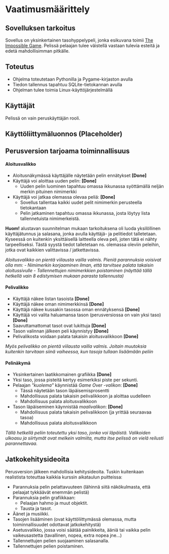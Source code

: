 # Vaatimusmäärittely

## Sovelluksen tarkoitus

Sovellus on yksinkertainen tasohyppelypeli, jonka esikuvana toimii [The Impossible Game](https://impossible.game/). Pelissä pelaajan tulee väistellä vastaan tulevia esteitä ja edetä mahdollisimman pitkälle.

## Toteutus

- Ohjelma toteutetaan Pythonilla ja Pygame-kirjaston avulla
- Tiedon tallennus tapahtuu SQLite-tietokannan avulla
- Ohjelman tulee toimia Linux-käyttöjärjestelmällä

## Käyttäjät

Pelissä on vain peruskäyttäjän rooli.

## Käyttöliittymäluonnos (Placeholder)

## Perusversion tarjoama toiminnallisuus

#### Aloitusvalikko

- Aloitusnäkymässä käyttäjälle näytetään pelin ennätykset **[Done]**
- Käyttäjä voi aloittaa uuden pelin: **[Done]**
    * Uuden pelin luominen tapahtuu omassa ikkunassa syöttämällä neljän merkin pituinen nimimerkki
- Käyttäjä voi jatkaa olemassa olevaa peliä: **[Done]**
    * Sovellus tallentaa kaikki uudet pelit nimimerkin perusteella tietokantaan
    * Pelin jatkaminen tapahtuu omassa ikkunassa, josta löytyy lista tallennetuista nimimerkeistä.

**Huom!** alustavan suunnitelman mukaan tarkoituksena oli luoda yksilöllinen käyttäjätunnus ja salasana, jonka avulla käyttäjä- ja pelitiedot talletetaan. Kyseessä on kuitenkin yksittäisellä laitteella oleva peli, joten tätä ei nähty tarpeelliseksi. Tästä syystä tiedot talletetaan ns. olemassa oleviin peleihin, jotka ovat kaikkien valittavissa / jatkettavissa.

*Aloitusvalikko on pientä viilausta vailla valmis. Pieniä parannuksia voisivat olla mm:*
*- Nimimerkin korjaaminen ilman, että tarvitsee palata takaisin aloitussivulle*
*- Tallennettujen nimimerkkien poistaminen (näyttää tällä hetkellä vain 8 edistymisen mukaan parasta tallennusta)*

#### Pelivalikko

- Käyttäjä näkee listan tasoista **[Done]**
- Käyttäjä näkee oman nimimerkkinsä **[Done]**
- Käyttäjä näkee kussakin tasossa oman ennätyksensä **[Done]**
- Käyttäjä voi valita haluamansa tason (perusversiossa on vain yksi taso) **[Done]**
- Saavuttamattomat tasot ovat lukittuja **[Done]**
- Tason valinnan jälkeen peli käynnistyy **[Done]**
- Pelivalikosta voidaan palata takaisin aloitusvalikkoon **[Done]**

*Myös pelivalikko on pientä viilausta vailla valmis. Joitain muutoksia kuitenkin tarvitaan siinä vaiheessa, kun tasoja tullaan lisäämään peliin* 

#### Pelinäkymä

- Yksinkertainen laatikkomainen grafiikka **[Done]**
- Yksi taso, jossa pisteitä kertyy esimerkiksi piste per sekunti.
- Pelaajan *"kuolema"* käynnistää *Game Over -valikon*: **[Done]**
    * Tässä näytetään tason läpäisemisprosentti
    * Mahdollisuus palata takaisin pelivalikkoon ja aloittaa uudelleen
    * Mahdollisuus palata aloitusvalikkoon
- Tason läpäiseminen käynnistää *maalivalikon*: **[Done]**
    * Mahdollisuus palata takaisin pelivalikkoon (ja yrittää seuraavaa tasoa)
    * Mahdollisuus palata aloitusvalikkoon

*Tällä hetkellä peliin toteutettu yksi taso, jonka voi läpäistä. Valikoiden ulkoasu ja siirtymät ovat melkein valmiita, mutta itse pelissä on vielä reilusti parannettavaa.*

## Jatkokehitysideoita

Perusversion jälkeen mahdollisia kehitysideoita. Tuskin kuitenkaan realistista toteuttaa kaikkia kurssin aikataulun puitteissa:

- Parannuksia pelin pelattavuuteen (lähinnä siitä näkökulmasta, että pelaajat tykkäävät enemmän pelistä)
- Parannuksia pelin grafiikkaan:
    * Pelaajan hahmo ja muut objektit.
    * Tausta ja tasot.
- Äänet ja musiikki.
- Tasojen lisääminen (ovat käyttöliittymässä olemassa, mutta toiminnallisuudet odottavat jatkokehitystä)
- Asetusvalikko, jossa voisi säätää painikkeita, ääniä tai vaikka pelin vaikeusastetta (tavallinen, nopea, extra nopea jne...)
- Tallennettujen pelien suojaaminen salasanalla.
- Tallennettujen pelien poistaminen.